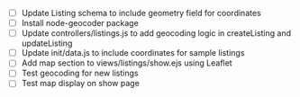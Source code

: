 - [ ] Update Listing schema to include geometry field for coordinates
- [ ] Install node-geocoder package
- [ ] Update controllers/listings.js to add geocoding logic in createListing and updateListing
- [ ] Update init/data.js to include coordinates for sample listings
- [ ] Add map section to views/listings/show.ejs using Leaflet
- [ ] Test geocoding for new listings
- [ ] Test map display on show page
